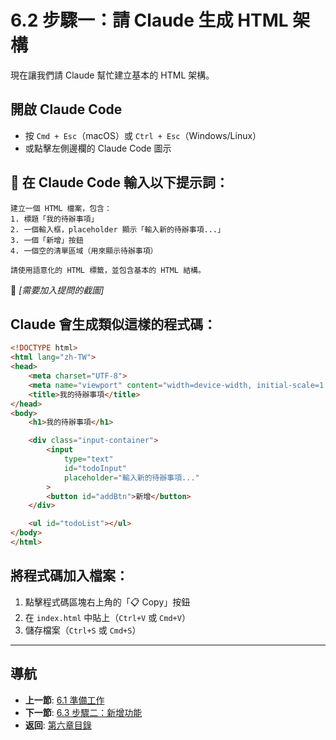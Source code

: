 # 6.2 步驟一：請 Claude 生成 HTML 架構

現在讓我們請 Claude 幫忙建立基本的 HTML 架構。

## 開啟 Claude Code

- 按 `Cmd + Esc`（macOS）或 `Ctrl + Esc`（Windows/Linux）
- 或點擊左側邊欄的 Claude Code 圖示

## 💬 在 Claude Code 輸入以下提示詞：

```
建立一個 HTML 檔案，包含：
1. 標題「我的待辦事項」
2. 一個輸入框，placeholder 顯示「輸入新的待辦事項...」
3. 一個「新增」按鈕
4. 一個空的清單區域（用來顯示待辦事項）

請使用語意化的 HTML 標籤，並包含基本的 HTML 結構。
```

📸 *[需要加入提問的截圖]*

## Claude 會生成類似這樣的程式碼：

```html
<!DOCTYPE html>
<html lang="zh-TW">
<head>
    <meta charset="UTF-8">
    <meta name="viewport" content="width=device-width, initial-scale=1.0">
    <title>我的待辦事項</title>
</head>
<body>
    <h1>我的待辦事項</h1>

    <div class="input-container">
        <input
            type="text"
            id="todoInput"
            placeholder="輸入新的待辦事項..."
        >
        <button id="addBtn">新增</button>
    </div>

    <ul id="todoList"></ul>
</body>
</html>
```

## 將程式碼加入檔案：

1. 點擊程式碼區塊右上角的「📋 Copy」按鈕
2. 在 `index.html` 中貼上（`Ctrl+V` 或 `Cmd+V`）
3. 儲存檔案（`Ctrl+S` 或 `Cmd+S`）

---

## 導航

- **上一節**: [6.1 準備工作](./6.1-preparation.md)
- **下一節**: [6.3 步驟二：新增功能](./6.3-add-functionality.md)
- **返回**: [第六章目錄](./README.md)
